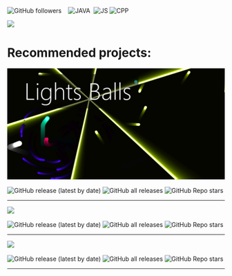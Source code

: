 ![GitHub followers](https://img.shields.io/github/followers/agzam4?color=999&logo=github&style=for-the-badge) &#8291; &#8291; &#8291;
![JAVA](https://img.shields.io/badge/-JAVA_№1-FF9000?style=for-the-badge&logo=java) &#8291;
![JS](https://img.shields.io/badge/-Javascript-FFEE00?style=for-the-badge&logo=Javascript&logoColor=333)
![CPP](https://img.shields.io/badge/-C++-6600FF?style=for-the-badge)

![](https://github-readme-stats.vercel.app/api?username=agzam4&show_icons=true&theme=dark&title_color=00FFB4&text_color=999&icon_color=00FF5D&border_color=EEE)

# Recommended projects:
[![](https://github.com/Agzam4/Lights-Balls/blob/main/background.png?raw=true)](https://github.com/Agzam4/Lights-Balls)

![GitHub release (latest by date)](https://img.shields.io/github/v/release/agzam4/Lights-Balls?color=9000FF&style=for-the-badge)
![GitHub all releases](https://img.shields.io/github/downloads/agzam4/Lights-Balls/total?color=0090FF&style=for-the-badge)
![GitHub Repo stars](https://img.shields.io/github/stars/agzam4/Lights-Balls?color=FFE572&style=for-the-badge)
***
[![](https://repository-images.githubusercontent.com/427095683/8e892787-efe0-47cf-aa43-48add8fc2239)](https://github.com/Agzam4/The-Light-2-Plus-Plus)

![GitHub release (latest by date)](https://img.shields.io/github/v/release/agzam4/The-Light-2-Plus-Plus?color=9000FF&style=for-the-badge)
![GitHub all releases](https://img.shields.io/github/downloads/agzam4/The-Light-2-Plus-Plus/total?color=0090FF&style=for-the-badge)
![GitHub Repo stars](https://img.shields.io/github/stars/agzam4/The-Light-2-Plus-Plus?color=FFE572&style=for-the-badge)
***
[![](https://repository-images.githubusercontent.com/374747355/f95abde4-505a-4a2f-be1f-e23e130a9fac)](https://github.com/Agzam4/Dungeon-Underground-traps)

![GitHub release (latest by date)](https://img.shields.io/github/v/release/agzam4/Dungeon-Underground-traps?color=9000FF&style=for-the-badge)
![GitHub all releases](https://img.shields.io/github/downloads/agzam4/Dungeon-Underground-traps/total?color=0090FF&style=for-the-badge)
![GitHub Repo stars](https://img.shields.io/github/stars/agzam4/Dungeon-Underground-traps?color=FFE572&style=for-the-badge)
***

<!--
**Agzam4/Agzam4** is a ✨ _special_ ✨ repository because its `README.md` (this file) appears on your GitHub profile.

Here are some ideas to get you started:

- 🔭 I’m currently working on ...
- 🌱 I’m currently learning ...
- 👯 I’m looking to collaborate on ...
- 🤔 I’m looking for help with ...
- 💬 Ask me about ...
- 📫 How to reach me: ...
- 😄 Pronouns: ...
- ⚡ Fun fact: ...
-->
